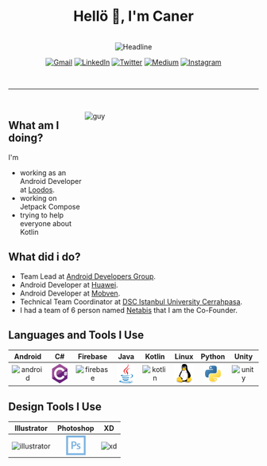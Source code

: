 <h1 align="center">Hellö 👋, I'm Caner</h1>

<br/>

<div align=center>
  <img src="https://readme-typing-svg.herokuapp.com?size=40&duration=3000&color=30DC72&center=true&vCenter=true&width=800&height=100&lines=I'm+an+Android+Developer;I'm+an+Android+Instructor" alt="Headline" />
</div>

<p align="center">
	<a href="mailto:cnrture@gmail.com"><img src="https://img.icons8.com/bubbles/75/000000/gmail.png" alt="Gmail"/></a>
	<a href="https://www.linkedin.com/in/cnrture/"><img src="https://img.icons8.com/bubbles/75/000000/linkedin.png" alt="LinkedIn"/></a>
	<a href="https://twitter.com/yerfizikci"><img src="https://img.icons8.com/bubbles/75/000000/twitter-circled.png" alt="Twitter"/></a>
  	<a href="https://medium.com/@cnrture"><img src="https://img.icons8.com/bubbles/75/000000/medium-new.png" alt="Medium"/></a>
	<a href="https://www.instagram.com/cnrture/"><img src="https://img.icons8.com/bubbles/75/000000/instagram-new--v2.png" alt="Instagram"/></a>
</p>

<br/>

---

<br/>

<img align="right" height="250" alt="guy" width="350" src="https://i.pinimg.com/originals/e4/26/70/e426702edf874b181aced1e2fa5c6cde.gif" /> </a>

<h2 align="left">What am I doing?</h2>

I'm
* working as an Android Developer at [Loodos](https://www.loodos.com.tr/).
* working on Jetpack Compose
* trying to help everyone about Kotlin

<h2 align="left">What did i do?</h2>

* Team Lead at [Android Developers Group](https://www.linkedin.com/company/android-student-club/).
* Android Developer at [Huawei](https://www.huawei.com/).
* Android Developer at [Mobven](https://www.mobven.com/).
* Technical Team Coordinator at [DSC Istanbul University Cerrahpasa](https://www.linkedin.com/company/dsciuc).
* I had a team of 6 person named [Netabis](https://play.google.com/store/apps/dev?id=9166779984501256088) that I am the Co-Founder.

<h2 align="left">Languages and Tools I Use</h2>

| Android | C# | Firebase | Java | Kotlin | Linux | Python | Unity |
| :-: | :-: | :-: | :-: | :-: | :-: | :-: | :-: |
|<img align="center" src="https://developer.android.com/images/logos/android.svg" alt="android" width="40" height="40"/>|<img align="center" src="https://raw.githubusercontent.com/devicons/devicon/master/icons/csharp/csharp-original.svg" alt="csharp" width="40" height="40"/>|<img align="center" src="https://www.vectorlogo.zone/logos/firebase/firebase-icon.svg" alt="firebase" width="40" height="40"/>|<img align="center" src="https://raw.githubusercontent.com/devicons/devicon/master/icons/java/java-original.svg" alt="java" width="40" height="40"/>|<img align="center" src="https://www.vectorlogo.zone/logos/kotlinlang/kotlinlang-icon.svg" alt="kotlin" width="40" height="40"/>|<img align="center" src="https://raw.githubusercontent.com/devicons/devicon/master/icons/linux/linux-original.svg" alt="linux" width="40" height="40"/>|<img align="center" src="https://raw.githubusercontent.com/devicons/devicon/master/icons/python/python-original.svg" alt="python" width="40" height="40"/>|<img align="center" src="https://www.vectorlogo.zone/logos/unity3d/unity3d-icon.svg" alt="unity" width="40" height="40"/>|

<h2 align="left">Design Tools I Use</h2>

| Illustrator | Photoshop | XD |
| :-: | :-: | :-: |
|<img align="center" src="https://www.vectorlogo.zone/logos/adobe_illustrator/adobe_illustrator-icon.svg" alt="illustrator" width="40" height="40"/>|<img align="center" src="https://raw.githubusercontent.com/devicons/devicon/master/icons/photoshop/photoshop-line.svg" alt="photoshop" width="40" height="40"/>|<img align="center" src="https://cdn.worldvectorlogo.com/logos/adobe-xd.svg" alt="xd" width="40" height="40"/>|
